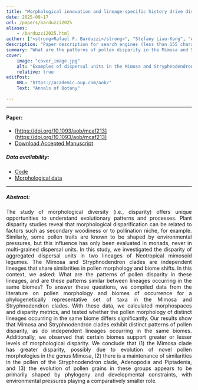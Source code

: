```yaml
---
title: "Morphological innovation and lineage-specific history drive disparification in the aggregated pollen of mimosoid plants" 
date: 2025-09-17
url: /papers/barduzzi2025
aliases: 
    - /barduzzi2025.html
author: ["<strong>Rafael F. Barduzzi</strong>", "Stefany Liau-Kang", "Ana Flávia T. Duarte", "Francisco Assis Ribeiro Santos", "Leonardo M. Borges"]
description: "Paper description for search engines (less than 155 characters)" 
summary: "What are the patterns of pollen disparity in the Mimosa and Stryphnodendron clades, and are these patterns similar between lineages occurring in the same biomes?"
cover:
    image: "cover_image.jpg"
    alt: "Examples of dispersal units in the Mimosa and Stryphnodendron clades"
    relative: true
editPost:
    URL: "https://academic.oup.com/aob/"
    Text: "Annals of Botany"

---
```


---

#### Paper:

- [https://doi.org/10.1093/aob/mcaf213](https://doi.org/10.1093/aob/mcaf213)
- [Download Accepted Manuscript](Barduzzi_etal_2025.pdf)

##### Data availability:

- [Code](https://github.com/rafaelbarduzzi/mimosoid_pollen_disparity)
- [Morphological data](http://dx.doi.org/10.7934/P5877)

---

##### Abstract:

<div style="text-align: justify;">
The study of morphological diversity (i.e., disparity) offers unique opportunities to understand evolutionary patterns and processes. Plant disparity studies reveal that morphological disparification can be related to factors such as secondary woodiness or to pollination niche, for example. Similarly, some pollen traits are known to be shaped by environmental pressures, but this influence has only been evaluated in monads, never in multi-grained dispersal units. In this study, we investigated the disparity of aggregated dispersal units in two lineages of Neotropical mimosoid legumes. The Mimosa and Stryphnodendron clades are independent lineages that share similarities in pollen morphology and biome shifts. In this context, we asked: What are the patterns of pollen disparity in these lineages, and are these patterns similar between lineages occurring in the same biomes? To answer these questions, we compiled data from the literature on pollen morphology and biomes of occurrence for a phylogenetically representative set of taxa in the Mimosa and Stryphnodendron clades. With these data, we calculated morphospaces and disparity metrics, and tested whether the pollen morphology of distinct lineages occurring in the same biome differs significantly. Our results show that Mimosa and Stryphnodendron clades exhibit distinct patterns of pollen disparity, as do independent lineages occurring in the same biomes. Additionally, we observed that certain biomes support greater or lesser levels of morphological disparity. We conclude that (1) the Mimosa clade has greater disparity, possibly due to evolution of novel pollen morphologies in the genus Mimosa, (2) there is a maintenance of similarities in the pollen of the Stryphnodendron clade, Adenopodia and Piptadenia, and (3) the evolution of pollen grains in these groups appears to be primarily shaped by phylogeny and developmental constraints, with environmental pressures playing a comparatively smaller role.
</div>